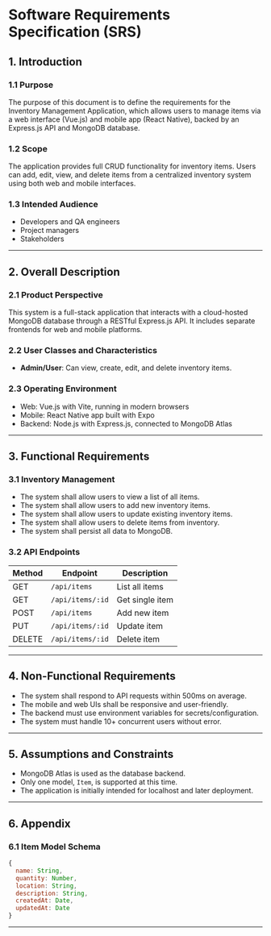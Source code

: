 
# Software Requirements Specification (SRS)

## 1. Introduction

### 1.1 Purpose
The purpose of this document is to define the requirements for the Inventory Management Application, which allows users to manage items via a web interface (Vue.js) and mobile app (React Native), backed by an Express.js API and MongoDB database.

### 1.2 Scope
The application provides full CRUD functionality for inventory items. Users can add, edit, view, and delete items from a centralized inventory system using both web and mobile interfaces.

### 1.3 Intended Audience
- Developers and QA engineers
- Project managers
- Stakeholders

---

## 2. Overall Description

### 2.1 Product Perspective
This system is a full-stack application that interacts with a cloud-hosted MongoDB database through a RESTful Express.js API. It includes separate frontends for web and mobile platforms.

### 2.2 User Classes and Characteristics
- **Admin/User**: Can view, create, edit, and delete inventory items.

### 2.3 Operating Environment
- Web: Vue.js with Vite, running in modern browsers
- Mobile: React Native app built with Expo
- Backend: Node.js with Express.js, connected to MongoDB Atlas

---

## 3. Functional Requirements

### 3.1 Inventory Management
- The system shall allow users to view a list of all items.
- The system shall allow users to add new inventory items.
- The system shall allow users to update existing inventory items.
- The system shall allow users to delete items from inventory.
- The system shall persist all data to MongoDB.

### 3.2 API Endpoints

| Method | Endpoint        | Description         |
|--------|------------------|---------------------|
| GET    | `/api/items`     | List all items      |
| GET    | `/api/items/:id` | Get single item     |
| POST   | `/api/items`     | Add new item        |
| PUT    | `/api/items/:id` | Update item         |
| DELETE | `/api/items/:id` | Delete item         |

---

## 4. Non-Functional Requirements

- The system shall respond to API requests within 500ms on average.
- The mobile and web UIs shall be responsive and user-friendly.
- The backend must use environment variables for secrets/configuration.
- The system must handle 10+ concurrent users without error.

---

## 5. Assumptions and Constraints

- MongoDB Atlas is used as the database backend.
- Only one model, `Item`, is supported at this time.
- The application is initially intended for localhost and later deployment.

---

## 6. Appendix

### 6.1 Item Model Schema

```js
{
  name: String,
  quantity: Number,
  location: String,
  description: String,
  createdAt: Date,
  updatedAt: Date
}
```

---
